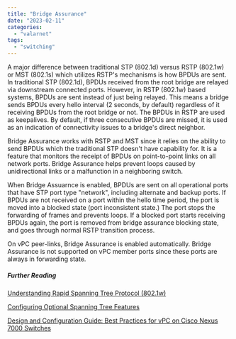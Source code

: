```yaml
---
title: "Bridge Assurance"
date: "2023-02-11"
categories: 
  - "valarnet"
tags: 
  - "switching"
---
```


A major difference between traditional STP (802.1d) versus RSTP (802.1w) or MST (802.1s) which utilizes RSTP's mechanisms is how BPDUs are sent. In traditional STP (802.1d), BPDUs received from the root bridge are relayed via downstream connected ports. However, in RSTP (802.1w) based systems, BPDUs are sent instead of just being relayed. This means a bridge sends BPDUs every hello interval (2 seconds, by default) regardless of it receiving BPDUs from the root bridge or not. The BPDUs in RSTP are used as keepalives. By default, if three consecutive BPDUs are missed, it is used as an indication of connectivity issues to a bridge's direct neighbor.

Bridge Assurance works with RSTP and MST since it relies on the ability to send BPDUs which the traditional STP doesn't have capability for. It is a feature that monitors the receipt of BPDUs on point-to-point links on all network ports. Bridge Assurance helps prevent loops caused by unidirectional links or a malfunction in a neighboring switch. 

When Bridge Assuarnce is enabled, BPDUs are sent on all operational ports that have STP port type "network", including alternate and backup ports. If BPDUs are not received on a port within the hello time period, the port is moved into a blocked state (port inconsistent state.) The port stops the forwarding of frames and prevents loops. If a blocked port starts receiving BPDUs again, the port is removed from bridge assurance blocking state, and goes through normal RSTP transition process.

On vPC peer-links, Bridge Assurance is enabled automatically. Bridge Assurance is not supported on vPC member ports since these ports are always in forwarding state.

##### Further Reading
[Understanding Rapid Spanning Tree Protocol (802.1w)](https://www.cisco.com/c/en/us/support/docs/lan-switching/spanning-tree-protocol/24062-146.html#anc6)

[Configuring Optional Spanning Tree Features](https://www.cisco.com/c/en/us/td/docs/switches/lan/catalyst9500/software/release/16-12/configuration_guide/lyr2/b_1612_lyr2_9500_cg/configuring_optional_spanning_tree_features.html#Cisco_Concept.dita_cfe5e337-9809-43c3-901e-32b7226805f4)

[Design and Configuration Guide: Best Practices for vPC on Cisco Nexus 7000 Switches](https://www.cisco.com/c/dam/en/us/td/docs/switches/datacenter/sw/design/vpc_design/vpc_best_practices_design_guide.pdf)